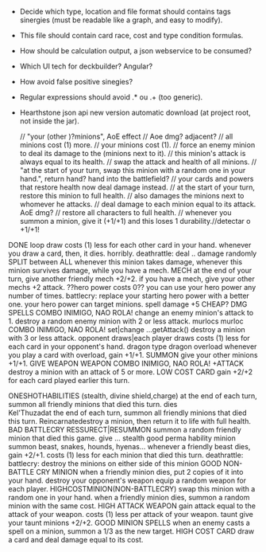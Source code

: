 - Decide which type, location and file format should contains tags sinergies (must be readable like a graph, and easy to modify).
- This file should contain card race, cost and type condition formulas.
- How should be calculation output, a json webservice to be consumed?
- Which UI tech for deckbuilder? Angular?
- How avoid false positive sinegies?
- Regular expressions should avoid  .* ou .+ (too generic).
- Hearthstone json api new version automatic download (at project root, not inside the jar).

	// "your (other )?minions", AoE effect
	// Aoe dmg? adjacent?
	// all minions cost (1) more.
	// your minions cost (1).
	// force an enemy minion to deal its damage to the (minions next to it).
	// this minion's attack is always equal to its health.
	// swap the attack and health of all minions.
	// "at the start of your turn, swap this minion with a random one in your hand.", return hand? hand into the battlefield?
	// your cards and powers that restore health now deal damage instead.
	// at the start of your turn, restore this minion to full health.
	// also damages the minions next to whomever he attacks.
	// deal damage to each minion equal to its attack. AoE dmg?
	// restore all characters to full health.
	// whenever you summon a minion, give it (+1/+1) and this loses 1 durability.//detectar o +1/+1!

DONE
loop
draw				costs (1) less for each other card in your hand.		whenever you draw a card,
then, it dies. horribly.	deathrattle:
deal .. damage randomly SPLIT between ALL	whenever this minion takes damage,		whenever this minion survives damage,
while you have a mech.		MECH			at the end of your turn, give another friendly mech +2/+2.	if you have a mech,		give your other mechs +2 attack.
??hero power costs 0?? 		you can use your hero power any number of times.	battlecry: replace your starting hero power with a better one.		your hero power can target minions.
spell damage +5			CHEAP? DMG SPELLS
COMBO INIMIGO, NAO ROLA! change an enemy minion's attack to 1.	destroy a random enemy minion with 2 or less attack.
murlocs				murloc
COMBO INIMIGO, NAO ROLA! set|change ...getAttack()		destroy a minion with 3 or less attack.
opponent draws|each player draws			costs (1) less for each card in your opponent's hand.
dragon type			dragon
overload			whenever you play a card with overload, gain +1/+1.
SUMMON				give your other minions +1/+1.
GIVE WEAPON			WEAPON
COMBO INIMIGO, NAO ROLA! +ATTACK				destroy a minion with an attack of 5 or more.
LOW COST CARD			gain +2/+2 for each card played earlier this turn.

ONESHOTHABILITIES (stealth, divine shield,charge)			at the end of each turn, summon all friendly minions that died this turn.	dies	
Kel'Thuzadat the end of each turn, summon all friendly minions that died this turn.	Reincarnatedestroy a minion, then return it to life with full health.
BAD BATTLECRY			RESSURECT|RESUMMON		summon a random friendly minion that died this game.
give ... stealth		good perma hability minion
summon beast, snakes, hounds, hyenas...		whenever a friendly beast dies, gain +2/+1.		costs (1) less for each minion that died this turn.
deathrattle:			battlecry: destroy the minions on either side of this minion
GOOD NON-BATTLE CRY MINION	when a friendly minion dies, put 2 copies of it into your hand.
destroy your opponent's weapon		equip a random weapon for each player.
HIGHCOSTMINION(NON-BATTLECRY)	swap this minion with a random one in your hand.	when a friendly minion dies, summon a random minion with the same cost.
HIGH ATTACK WEAPON		gain attack equal to the attack of your weapon.		costs (1) less per attack of your weapon.
taunt				give your taunt minions +2/+2.
GOOD MINION SPELLS		when an enemy casts a spell on a minion, summon a 1/3 as the new target.
HIGH COST CARD			draw a card and deal damage equal to its cost.
